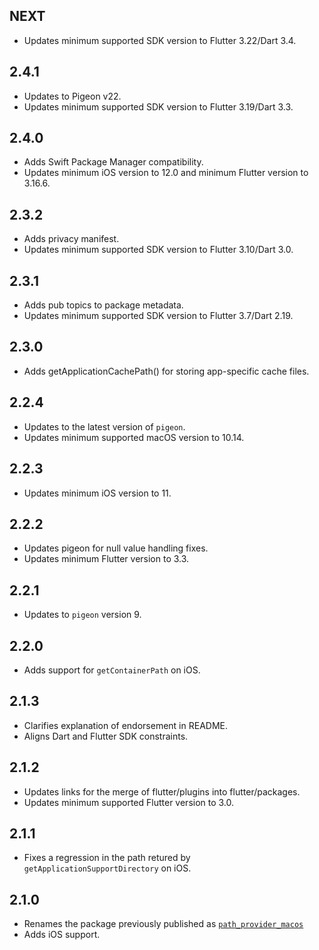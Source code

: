 ## NEXT

* Updates minimum supported SDK version to Flutter 3.22/Dart 3.4.

## 2.4.1

* Updates to Pigeon v22.
* Updates minimum supported SDK version to Flutter 3.19/Dart 3.3.

## 2.4.0

* Adds Swift Package Manager compatibility.
* Updates minimum iOS version to 12.0 and minimum Flutter version to 3.16.6.

## 2.3.2

* Adds privacy manifest.
* Updates minimum supported SDK version to Flutter 3.10/Dart 3.0.

## 2.3.1

* Adds pub topics to package metadata.
* Updates minimum supported SDK version to Flutter 3.7/Dart 2.19.

## 2.3.0

* Adds getApplicationCachePath() for storing app-specific cache files.

## 2.2.4

* Updates to the latest version of `pigeon`.
* Updates minimum supported macOS version to 10.14.

## 2.2.3

* Updates minimum iOS version to 11.

## 2.2.2

* Updates pigeon for null value handling fixes.
* Updates minimum Flutter version to 3.3.

## 2.2.1

* Updates to `pigeon` version 9.

## 2.2.0

* Adds support for `getContainerPath` on iOS.

## 2.1.3

* Clarifies explanation of endorsement in README.
* Aligns Dart and Flutter SDK constraints.

## 2.1.2

* Updates links for the merge of flutter/plugins into flutter/packages.
* Updates minimum supported Flutter version to 3.0.

## 2.1.1

* Fixes a regression in the path retured by `getApplicationSupportDirectory` on iOS.

## 2.1.0

* Renames the package previously published as
  [`path_provider_macos`](https://pub.dev/packages/path_provider_macos)
* Adds iOS support.
